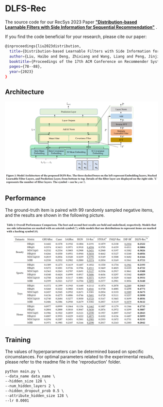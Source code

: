 # DLFS-Rec
The source code for our RecSys 2023 Paper [**"Distribution-based Learnable Filters with Side Information for Sequential Recommendation"**](https://dl.acm.org/doi/10.1145/3604915.3608782) .

If you find the code beneficial for your research, please cite our paper:

```bash
@inproceedings{liu2023distribution,
  title={Distribution-based Learnable Filters with Side Information for Sequential Recommendation},
  author={Liu, Haibo and Deng, Zhixiang and Wang, Liang and Peng, Jinjia and Feng, Shi},
  booktitle={Proceedings of the 17th ACM Conference on Recommender Systems},
  pages={78--88},
  year={2023}
}
```

## Architecture
![avatar](Architecture.png)

## Performance
The ground-truth item is paired with 99 randomly sampled negative items, and the results are shown in the following picture.

![avatar](Performance.png)

## Training
The values of hyperparameters can be determined based on specific circumstances. For optimal parameters related to the experimental results, please refer to the readme file in the 'reproduction' folder.

```shell script
python main.py \
--data_name data_name \
--hidden_size 128 \
--num_hidden_layers 2 \
--hidden_dropout_prob 0.5 \
--attribute_hidden_size 128 \
--lr 0.0001
```